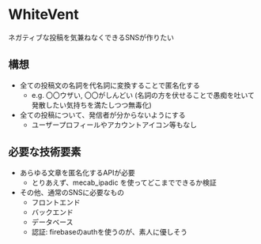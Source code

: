 # WhiteVent
ネガティブな投稿を気兼ねなくできるSNSが作りたい

## 構想
- 全ての投稿文の名詞を代名詞に変換することで匿名化する
  - e.g. 〇〇ウザい, 〇〇がしんどい
    (名詞の方を伏せることで愚痴を吐いて発散したい気持ちを満たしつつ無毒化)
- 全ての投稿について、発信者が分からないようにする
  - ユーザープロフィールやアカウントアイコン等もなし

## 必要な技術要素
- あらゆる文章を匿名化するAPIが必要
  - とりあえず、mecab_ipadic を使ってどこまでできるか検証
- その他、通常のSNSに必要なもの
  - フロントエンド
  - バックエンド
  - データベース
  - 認証: firebaseのauthを使うのが、素人に優しそう
